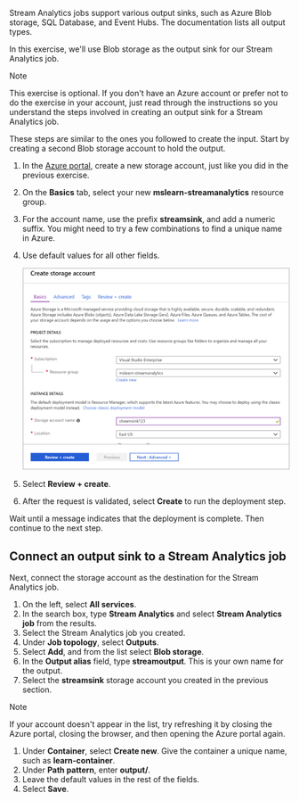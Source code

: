 Stream Analytics jobs support various output sinks, such as Azure Blob storage, SQL Database, and Event Hubs. The documentation lists all output types. 

In this exercise, we'll use Blob storage as the output sink for our Stream Analytics job.

> [!NOTE]
> This exercise is optional. If you don't have an Azure account or prefer not to do the exercise in your account, just read through the instructions so you understand the steps involved in creating an output sink for a Stream Analytics job.

These steps are similar to the ones you followed to create the input. Start by creating a second Blob storage account to hold the output.

1. In the [Azure portal](https://portal.azure.com?azure-portal=true), create a new storage account, just like you did in the previous exercise.
1. On the **Basics** tab, select your new **mslearn-streamanalytics** resource group.
1. For the account name, use the prefix **streamsink**, and add a numeric suffix. You might need to try a few combinations to find a unique name in Azure.
1. Use default values for all other fields.

    ![Screenshot that shows how to add the storage account name "streamsink"](../media/5-add-storage-account.png)

1. Select **Review + create**.
1. After the request is validated, select **Create** to run the deployment step.

Wait until a message indicates that the deployment is complete. Then continue to the next step.

## Connect an output sink to a Stream Analytics job

Next, connect the storage account as the destination for the Stream Analytics job.

1. On the left, select **All services**.
1. In the search box, type **Stream Analytics** and select **Stream Analytics job** from the results.
1. Select the Stream Analytics job you created.
1. Under **Job topology**, select **Outputs**.
1. Select **Add**, and from the list select **Blob storage**.
1. In the **Output alias** field, type **streamoutput**. This is your own name for the output.
1. Select the **streamsink** storage account you created in the previous section.

> [!NOTE]
> If your account doesn't appear in the list, try refreshing it by closing the Azure portal, closing the browser, and then opening the Azure portal again.

1. Under **Container**, select **Create new**. Give the container a unique name, such as **learn-container**.
1. Under **Path pattern**, enter **output/**.
1. Leave the default values in the rest of the fields.
1. Select **Save**.
